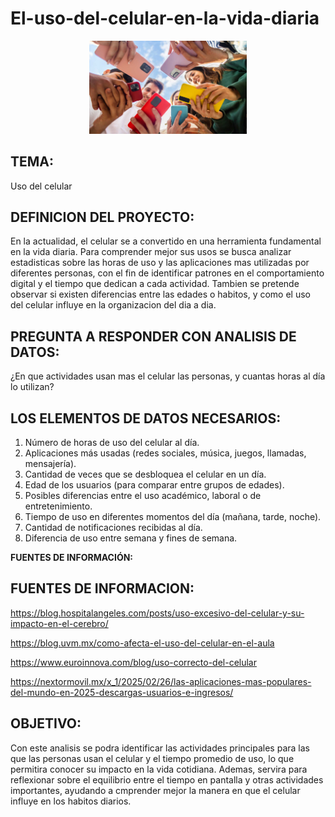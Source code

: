 # El-uso-del-celular-en-la-vida-diaria

<p align="center">
  <img src="https://github.com/MelissaRodriguez968/El-uso-del-celular-en-la-vida-diaria/blob/main/celulares.jpg" alt="https://github.com/MelissaRodriguez968/El-uso-del-celular-en-la-vida-diaria/blob/main/celulares.jpg" width="50%">
</p>

<p align="justify">
</p>


## TEMA:
Uso del celular

## DEFINICION DEL PROYECTO:

En la actualidad, el celular se a convertido en una herramienta fundamental en la vida diaria.
Para comprender mejor sus usos se busca analizar estadisticas sobre las horas de uso y las aplicaciones mas utilizadas por diferentes personas,
con el fin de identificar patrones en el comportamiento digital y el tiempo que dedican a cada actividad.
Tambien se pretende observar si existen diferencias entre las edades o habitos, y como el uso del celular influye en la organizacion del dia a dia.


## PREGUNTA A RESPONDER CON ANALISIS DE DATOS:

¿En que actividades usan mas el celular las personas, y cuantas horas al día lo utilizan?


## LOS ELEMENTOS DE DATOS NECESARIOS: 

1. Número de horas de uso del celular al día.  
2. Aplicaciones más usadas (redes sociales, música, juegos, llamadas, mensajería).  
3. Cantidad de veces que se desbloquea el celular en un día.  
4. Edad de los usuarios (para comparar entre grupos de edades).  
5. Posibles diferencias entre el uso académico, laboral o de entretenimiento.  
6. Tiempo de uso en diferentes momentos del día (mañana, tarde, noche).  
7. Cantidad de notificaciones recibidas al día.  
8. Diferencia de uso entre semana y fines de semana.  

**FUENTES DE INFORMACIÓN:**


## FUENTES DE INFORMACION:

https://blog.hospitalangeles.com/posts/uso-excesivo-del-celular-y-su-impacto-en-el-cerebro/

https://blog.uvm.mx/como-afecta-el-uso-del-celular-en-el-aula

https://www.euroinnova.com/blog/uso-correcto-del-celular

https://nextormovil.mx/x_1/2025/02/26/las-aplicaciones-mas-populares-del-mundo-en-2025-descargas-usuarios-e-ingresos/


## OBJETIVO:

Con este analisis se podra identificar las actividades principales para las que las personas usan el celular 
y el tiempo promedio de uso, lo que permitira conocer su impacto en la vida cotidiana.
Ademas, servira para reflexionar sobre el equilibrio entre el tiempo en pantalla y otras actividades importantes,
ayudando a cmprender mejor la manera en que el celular influye en los habitos diarios.

